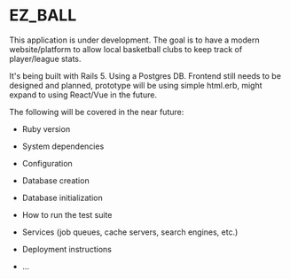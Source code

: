 # EZ_BALL

This application is under development. The goal is to have a modern website/platform to allow local basketball clubs to keep track of player/league stats.

It's being built with Rails 5.
Using a Postgres DB.
Frontend still needs to be designed and planned, prototype will be using simple html.erb, might expand to using React/Vue in the future.

The following will be covered in the near future:
* Ruby version

* System dependencies

* Configuration

* Database creation

* Database initialization

* How to run the test suite

* Services (job queues, cache servers, search engines, etc.)

* Deployment instructions

* ...
